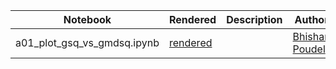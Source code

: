 

|  Notebook | Rendered   | Description  |  Author |
|---|---|---|---|
| a01_plot_gsq_vs_gmdsq.ipynb  | [rendered](https://nbviewer.jupyter.org/github/bpRsh/2019_shear_analysis_after_dmstack/blob/master/Nov_2019/Nov15/a01_plot_gsq_vs_gmdsq.ipynb)  |   | [Bhishan Poudel](https://bhishanpdl.github.io/)  |
